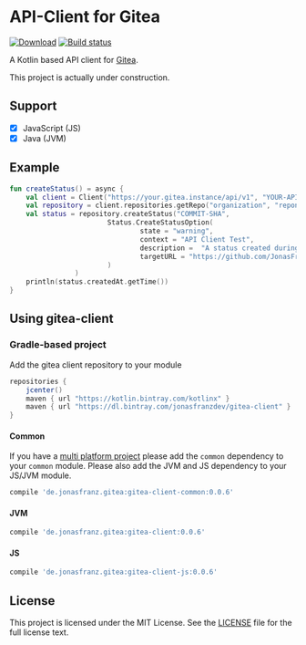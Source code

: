 # API-Client for Gitea
[![Download](https://api.bintray.com/packages/jonasfranzdev/gitea-client/gitea-client/images/download.svg)](https://bintray.com/jonasfranzdev/gitea-client/gitea-client/_latestVersion)
[![Build status](https://drone.jonasfranz.de/api/badges/JonasFranzDEV/gitea-client/status.svg)](https://drone.jonasfranz.de/JonasFranzDEV/gitea-client)

A Kotlin based API client for [Gitea](https://github.com/go-gitea/gitea).

This project is actually under construction.
## Support
- [X] JavaScript (JS)
- [X] Java (JVM)
## Example
```kotlin
fun createStatus() = async {
    val client = Client("https://your.gitea.instance/api/v1", "YOUR-API-KEY")
    val repository = client.repositories.getRepo("organization", "reponame")
    val status = repository.createStatus("COMMIT-SHA",
                        Status.CreateStatusOption(
                                state = "warning",
                                context = "API Client Test",
                                description =  "A status created during an automated test",
                                targetURL = "https://github.com/JonasFranzDEV/gitea-client"
                        )
                )
    println(status.createdAt.getTime())
}
```

## Using gitea-client
### Gradle-based project
Add the gitea client repository to your module
```groovy
repositories {
    jcenter()
    maven { url "https://kotlin.bintray.com/kotlinx" }
    maven { url "https://dl.bintray.com/jonasfranzdev/gitea-client" }
}
```
#### Common
If you have a [multi platform project](https://kotlinlang.org/docs/reference/multiplatform.html) please
add the `common` dependency to your `common` module. Please also add the JVM and JS dependency to your JS/JVM module.
```groovy
compile 'de.jonasfranz.gitea:gitea-client-common:0.0.6'
```
#### JVM
```groovy
compile 'de.jonasfranz.gitea:gitea-client:0.0.6'
```
#### JS
```groovy
compile 'de.jonasfranz.gitea:gitea-client-js:0.0.6'
```


## License



This project is licensed under the MIT License. See the [LICENSE](https://github.com/JonasFranzDEV/gitea-client/blob/master/LICENSE) file for the full license text.
